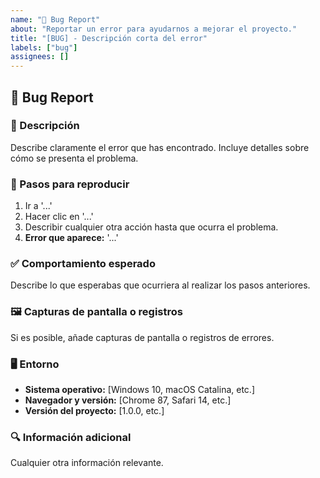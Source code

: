 ```yaml
---
name: "🐛 Bug Report"
about: "Reportar un error para ayudarnos a mejorar el proyecto."
title: "[BUG] - Descripción corta del error"
labels: ["bug"]
assignees: []
---
```


## 🐛 Bug Report  

### 📌 Descripción  
Describe claramente el error que has encontrado. Incluye detalles sobre cómo se presenta el problema.  

### 🔄 Pasos para reproducir  
1. Ir a '...'  
2. Hacer clic en '...'  
3. Describir cualquier otra acción hasta que ocurra el problema.  
4. **Error que aparece:** '...'  

### ✅ Comportamiento esperado  
Describe lo que esperabas que ocurriera al realizar los pasos anteriores.  

### 🖼️ Capturas de pantalla o registros  
Si es posible, añade capturas de pantalla o registros de errores.  

### 🖥️ Entorno  
- **Sistema operativo:** [Windows 10, macOS Catalina, etc.]  
- **Navegador y versión:** [Chrome 87, Safari 14, etc.]  
- **Versión del proyecto:** [1.0.0, etc.]  

### 🔍 Información adicional  
Cualquier otra información relevante.  
